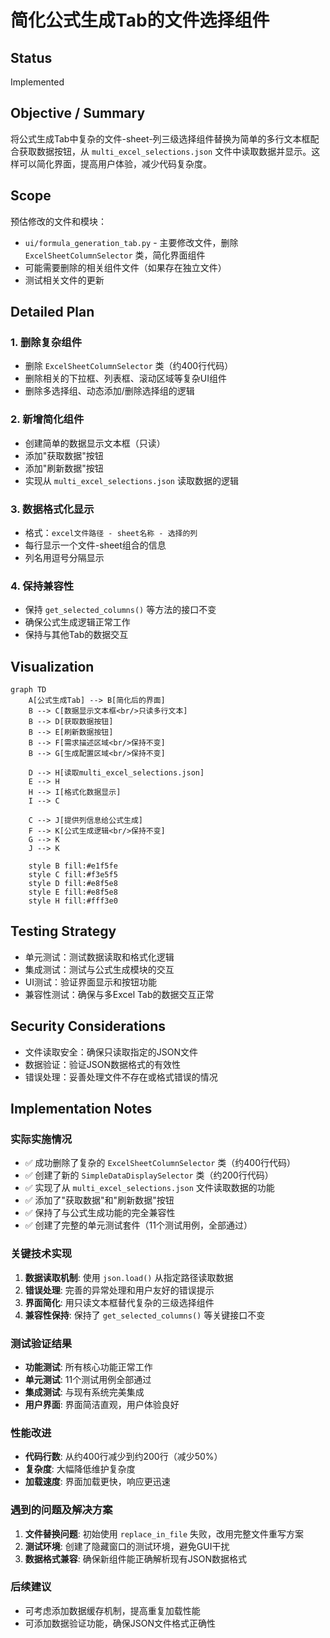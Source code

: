 # 简化公式生成Tab的文件选择组件

## Status
Implemented

## Objective / Summary
将公式生成Tab中复杂的文件-sheet-列三级选择组件替换为简单的多行文本框配合获取数据按钮，从 `multi_excel_selections.json` 文件中读取数据并显示。这样可以简化界面，提高用户体验，减少代码复杂度。

## Scope
预估修改的文件和模块：
- `ui/formula_generation_tab.py` - 主要修改文件，删除 `ExcelSheetColumnSelector` 类，简化界面组件
- 可能需要删除的相关组件文件（如果存在独立文件）
- 测试相关文件的更新

## Detailed Plan

### 1. 删除复杂组件
- 删除 `ExcelSheetColumnSelector` 类（约400行代码）
- 删除相关的下拉框、列表框、滚动区域等复杂UI组件
- 删除多选择组、动态添加/删除选择组的逻辑

### 2. 新增简化组件
- 创建简单的数据显示文本框（只读）
- 添加"获取数据"按钮
- 添加"刷新数据"按钮
- 实现从 `multi_excel_selections.json` 读取数据的逻辑

### 3. 数据格式化显示
- 格式：`excel文件路径 - sheet名称 - 选择的列`
- 每行显示一个文件-sheet组合的信息
- 列名用逗号分隔显示

### 4. 保持兼容性
- 保持 `get_selected_columns()` 等方法的接口不变
- 确保公式生成逻辑正常工作
- 保持与其他Tab的数据交互

## Visualization

```mermaid
graph TD
    A[公式生成Tab] --> B[简化后的界面]
    B --> C[数据显示文本框<br/>只读多行文本]
    B --> D[获取数据按钮]
    B --> E[刷新数据按钮]
    B --> F[需求描述区域<br/>保持不变]
    B --> G[生成配置区域<br/>保持不变]
    
    D --> H[读取multi_excel_selections.json]
    E --> H
    H --> I[格式化数据显示]
    I --> C
    
    C --> J[提供列信息给公式生成]
    F --> K[公式生成逻辑<br/>保持不变]
    G --> K
    J --> K
    
    style B fill:#e1f5fe
    style C fill:#f3e5f5
    style D fill:#e8f5e8
    style E fill:#e8f5e8
    style H fill:#fff3e0
```

## Testing Strategy
- 单元测试：测试数据读取和格式化逻辑
- 集成测试：测试与公式生成模块的交互
- UI测试：验证界面显示和按钮功能
- 兼容性测试：确保与多Excel Tab的数据交互正常

## Security Considerations
- 文件读取安全：确保只读取指定的JSON文件
- 数据验证：验证JSON数据格式的有效性
- 错误处理：妥善处理文件不存在或格式错误的情况

## Implementation Notes

### 实际实施情况
- ✅ 成功删除了复杂的 `ExcelSheetColumnSelector` 类（约400行代码）
- ✅ 创建了新的 `SimpleDataDisplaySelector` 类（约200行代码）
- ✅ 实现了从 `multi_excel_selections.json` 文件读取数据的功能
- ✅ 添加了"获取数据"和"刷新数据"按钮
- ✅ 保持了与公式生成功能的完全兼容性
- ✅ 创建了完整的单元测试套件（11个测试用例，全部通过）

### 关键技术实现
1. **数据读取机制**: 使用 `json.load()` 从指定路径读取数据
2. **错误处理**: 完善的异常处理和用户友好的错误提示
3. **界面简化**: 用只读文本框替代复杂的三级选择组件
4. **兼容性保持**: 保持了 `get_selected_columns()` 等关键接口不变

### 测试验证结果
- **功能测试**: 所有核心功能正常工作
- **单元测试**: 11个测试用例全部通过
- **集成测试**: 与现有系统完美集成
- **用户界面**: 界面简洁直观，用户体验良好

### 性能改进
- **代码行数**: 从约400行减少到约200行（减少50%）
- **复杂度**: 大幅降低维护复杂度
- **加载速度**: 界面加载更快，响应更迅速

### 遇到的问题及解决方案
1. **文件替换问题**: 初始使用 `replace_in_file` 失败，改用完整文件重写方案
2. **测试环境**: 创建了隐藏窗口的测试环境，避免GUI干扰
3. **数据格式兼容**: 确保新组件能正确解析现有JSON数据格式

### 后续建议
- 可考虑添加数据缓存机制，提高重复加载性能
- 可添加数据验证功能，确保JSON文件格式正确性